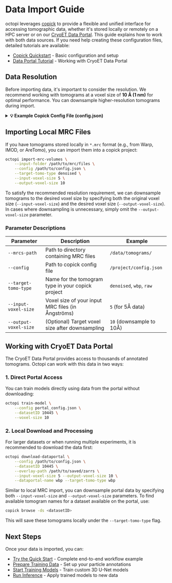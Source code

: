 # Data Import Guide

octopi leverages [copick](https://github.com/copick/copick) to provide a flexible and unified interface for accessing tomographic data, whether it's stored locally or remotely on a HPC server or on our [CryoET Data Portal](https://cryoetdataportal.czscience.com). This guide explains how to work with both data sources. If you need help creating these configuration files, detailed tutorials are available:

- [Copick Quickstart](https://copick.github.io/copick/quickstart/) - Basic configuration and setup 
- [Data Portal Tutorial](https://copick.github.io/copick/examples/tutorials/data_portal/) - Working with CryoET Data Portal


## Data Resolution

Before importing data, it's important to consider the resolution. We recommend working with tomograms at a voxel size of **10 Å (1 nm)** for optimal performance. You can downsample higher-resolution tomograms during import.

<details>
<summary><strong>💡 Example Copick Config File (config.json) </strong></summary>

The copick configuration file points to a directory that stores all the tomograms, coordinates, and segmentations in an overlay root. The config files define all the pickable objects that octopi reads to determine target segmentations and converting predicted segmentation masks to object coordinates.
```bash
{
    "name": "test",
    "description": "A test project description.",
    "version": "1.0.0",

    "pickable_objects": [
        {
            "name": "ribosome",
            "is_particle": true,
            "pdb_id": "7P6Z",
            "label": 1,
            "color": [0, 255, 0, 255],
            "radius": 150,
            "map_threshold": 0.037

        },
        {
            "name": "membrane",
            "is_particle": false,
            "label": 2,
            "color": [0, 0, 0, 255]
        }
    ],

    // Change this path to the location of sample_project
    "overlay_root": "local:///PATH/TO/EXTRACTED/PROJECT/",
    "overlay_fs_args": {
        "auto_mkdir": true
    }
}
```
</details>

## Importing Local MRC Files

If you have tomograms stored locally in `*.mrc` format (e.g., from Warp, IMOD, or AreTomo), you can import them into a copick project:

```bash
octopi import-mrc-volumes \
    --input-folder /path/to/mrc/files \
    --config /path/to/config.json \
    --target-tomo-type denoised \
    --input-voxel-size 5 \
    --output-voxel-size 10
```

To satisfy the recommended resolution requirement, we can downsample tomograms to the desired voxel size by specifying both the original voxel size (`--input-voxel-size`) and the desired voxel size (`--output-voxel-size`). In cases where downsampling is unnecessary, simply omit the `--output-voxel-size` parameter.

### Parameter Descriptions

| Parameter | Description | Example |
|-----------|-------------|---------|
| `--mrcs-path` | Path to directory containing MRC files | `/data/tomograms/` |
| `--config` | Path to copick config file | `/project/config.json` |
| `--target-tomo-type` | Name for the tomogram type in your copick project | `denoised`, `wbp`, `raw` |
| `--input-voxel-size` | Voxel size of your input MRC files (in Ångströms) | `5` (for 5Å data) |
| `--output-voxel-size` | (Optional) Target voxel size after downsampling | `10` (downsample to 10Å) |

## Working with CryoET Data Portal

The CryoET Data Portal provides access to thousands of annotated tomograms. Octopi can work with this data in two ways:

### 1. Direct Portal Access

You can train models directly using data from the portal without downloading:

```bash
octopi train-model \
    --config portal_config.json \
    --datasetID 10445 \
    --voxel-size 10
```

### 2. Local Download and Processing

For larger datasets or when running multiple experiments, it is recommended to download the data first:

```bash
octopi download-dataportal \
    --config /path/to/config.json \
    --datasetID 10445 \
    --overlay-path /path/to/saved/zarrs \
    --input-voxel-size 5 --output-voxel-size 10 \
    --dataportal-name wbp --target-tomo-type wbp
```

Similar to local MRC import, you can downsample portal data by specifying both `--input-voxel-size` and `--output-voxel-size` parameters.  To find available tomogram names for a dataset available on the portal, use:

```bash
copick browse -ds <datasetID>
```

This will save these tomograms locally under the `--target-tomo-type` flag.

## Next Steps

Once your data is imported, you can:

- [Try the Quick Start](quickstart.md) - Complete end-to-end workflow example
- [Prepare Training Data](../user-guide/labels.md) - Set up your particle annotations
- [Start Training Models](../user-guide/training.md) - Train custom 3D U-Net models
- [Run Inference](../user-guide/inference.md) - Apply trained models to new data